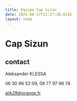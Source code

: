 ```yaml
---
title: Équipe Cap Sizun
date: 2025-06-17T11:27:30.814Z
layout: team
---
```


# Cap Sizun



## contact 

Aleksander KLESSA

06 30 96 53 09, 09 77 97 96 74

alik29@orange.fr

